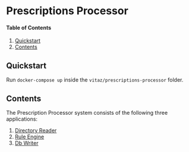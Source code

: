 # Prescriptions Processor

#### Table of Contents

1. [Quickstart](#quickstart)
2. [Contents](#contents)

## Quickstart

Run `docker-compose up` inside the `vitaz/prescriptions-processor` folder.

## Contents

The Prescription Processor system consists of the following three applications:
1. [Directory Reader](directory-reader/README.md)
2. [Rule Engine](rule-engine/README.md)
3. [Db Writer](db-writer/README.md)
